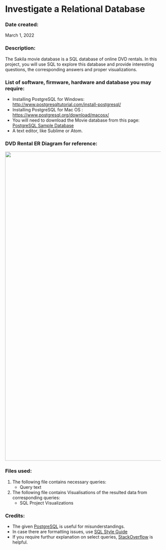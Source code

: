 # Investigate a Relational Database

### Date created:
March 1, 2022                               

### Description:
The Sakila movie database is a SQL database of online DVD rentals. In this project, you will use SQL to explore this database and provide interesting questions, the corresponding answers and proper visualizations.

### List of software, firmware, hardware and database you may require:
* Installing PostgreSQL for Windows: http://www.postgresqltutorial.com/install-postgresql/
* Installing PostgreSQL for Mac OS : https://www.postgresql.org/download/macosx/
* You will need to download the Movie database from this page: [PostgreSQL Sample Database](https://www.postgresqltutorial.com/postgresql-sample-database/)
* A text editor, like Sublime or Atom.

### DVD Rental ER Diagram for reference:

<img width = "1000" src = "https://user-images.githubusercontent.com/100713635/159896244-c71f3c95-8ff0-4ab7-99d6-60bbae93a94f.png">

### Files used:
1. The following file contains necessary queries:
   * Query text
2. The following file contains Visualisations of the resulted data from corresponding queries:
   * SQL Project Visualizations

### Credits:
* The given [PostgreSQL](https://www.postgresql.org/docs/12/index.html) is useful for misunderstandings.
* In case there are formatting issues, use [SQL Style Guide](https://www.sqlstyle.guide/)
* If you require furthur explanation on select queries, [StackOverflow](www.stackoverflow.com) is helpful.
